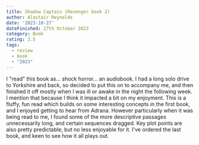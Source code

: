```yaml
---
title: Shadow Captain (Revenger book 2)
author: Alastair Reynolds
date: '2023-10-27'
dateFinished: 27th October 2023
category: Book
rating: 3.5
tags:
  - review
  - book
  - "2023"
---
```


I "read" this book as... shock horror... an audiobook. I had a long solo drive to Yorkshire and back, so decided to put this on to accompany me, and then finished it off mostly when I was ill or awake in the night the following week. I mention that because I think it impacted a bit on my enjoyment. This is a fluffy, fun read which builds on some interesting concepts in the first book, and I enjoyed getting to hear from Adrana. However particularly when it was being read to me, I found some of the more descriptive passages unnecessarily long, and certain sequences dragged. Key plot points are also pretty predictable, but no less enjoyable for it. I've ordered the last book, and keen to see how it all plays out. 